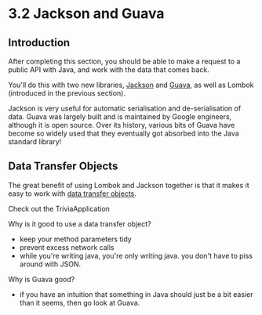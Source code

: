 # 3.2 Jackson and Guava

## Introduction
After completing this section, you should be able to make a request to a public API with Java, and work with the data that comes back.

You'll do this with two new libraries, [Jackson](https://github.com/FasterXML/jackson) and [Guava](https://github.com/google/guava), as well as Lombok (introduced in the previous section).

Jackson is very useful for automatic serialisation and de-serialisation of data. Guava was largely built and is maintained by Google engineers, although it is open source. Over its history, various bits of Guava have become so widely used that they eventually got absorbed into the Java standard library!

## Data Transfer Objects
The great benefit of using Lombok and Jackson together is that it makes it easy to work with [data transfer objects](https://martinfowler.com/eaaCatalog/dataTransferObject.html).
 
Check out the TriviaApplication

Why is it good to use a data transfer object?
* keep your method parameters tidy
* prevent excess network calls
* while you're writing java, you're only writing java. you don't have to piss around with JSON.

Why is Guava good?
* if you have an intuition that something in Java should just be a bit easier than it seems, then go look at Guava. 
 
